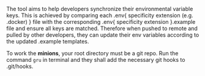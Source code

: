 The tool aims to help developers synchronize their environmental variable keys. This is achieved by 
comparing each .env{ specificity extension (e.g. .docker) } file with the corresponding .env{ specificity extension }.example file
and ensure all keys are matched. Therefore when pushed to remote and pulled by other developers, they can update their env variables
according to the updated .example templates.

To work the **minions**, your root directory must be a git repo.
Run the command `gru` in terminal and they shall add the necessary git hooks to .git/hooks.
